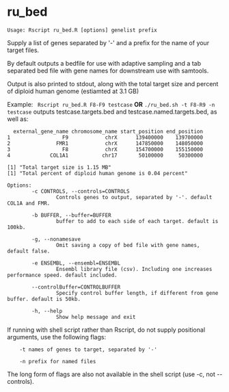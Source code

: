 # ru_bed

`Usage: Rscript ru_bed.R [options] genelist prefix`

Supply a list of genes separated by '-' and a prefix for the name of your target files.

By default outputs a bedfile for use with adaptive sampling and a tab separated bed file with gene names for downstream use with samtools.

Output is also printed to stdout, along with the total target size and percent of diploid human genome (estiamted at 3.1 GB)

Example:
``` Rscript ru_bed.R F8-F9 testcase``` **OR** ```./ru_bed.sh -t F8-R9 -n testcase```
outputs testcase.targets.bed and testcase.named.targets.bed, as well as:

```
  external_gene_name chromosome_name start_position end_position
1                 F9            chrX      139400000    139700000
2               FMR1            chrX      147850000    148050000
3                 F8            chrX      154700000    155150000
4             COL1A1           chr17       50100000     50300000

[1] "Total target size is 1.15 MB"
[1] "Total percent of diploid human genome is 0.04 percent"
```

```
Options:
        -c CONTROLS, --controls=CONTROLS
                Controls genes to output, separated by '-'. default COL1A and FMR.

        -b BUFFER, --buffer=BUFFER
                buffer to add to each side of each target. default is 100kb.

        -g, --nonamesave
                Omit saving a copy of bed file with gene names, default false.

        -e ENSEMBL, --ensembl=ENSEMBL
                Ensembl library file (csv). Including one increases performance speed. default included.

        --controlBuffer=CONTROLBUFFER
                Specify control buffer length, if different from gene buffer. default is 50kb.

        -h, --help
                Show help message and exit

```

If running with shell script rather than Rscript, do not supply positional arguments, use the following flags:

        -t names of genes to target, separated by '-'

        -n prefix for named files

The long form of flags are also not available in the shell script (use -c, not --controls).
    
